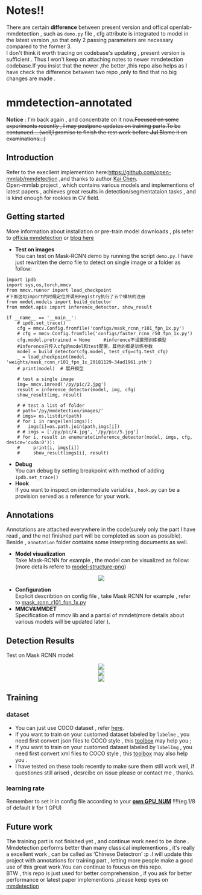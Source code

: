 # Notes!!
There are certain **difference** between present version and offical openlab-mmdetection , such as `demo.py` file ,  cfg attribute is integrated to model in the latest version ,so that only 2 passing parameters are necessary compared to the former 3.<br>
I don't think it worth tracing on codebase's updating , present version is sufficient . Thus I won't keep on attaching notes to newer mmdetection codebase.If you insist that the newer ,the better ,this repo also helps as I have check the difference between two repo ,only to find that no big changes are made .  
# mmdetection-annotated 
**Notice** : I'm back again , and concentrate on it now.~~Focused on some experiments recently , I may postpone updates on training parts.To be contunued....(well,I promise to finish the rest work before **Jul**.Blame it on examinations...)~~</br>
## Introduction
Refer to the execllent implemention here:https://github.com/open-mmlab/mmdetection ,and thanks to author [Kai Chen](https://github.com/hellock).</br>
Open-mmlab project , which contains various models and implementions of latest papers , achieves great results in detection/segmentataion tasks , and is kind enough for rookies in CV field.</br>
## Getting started
More information about installation or pre-train model downloads , pls refer to [officia mmdetection](https://github.com/open-mmlab/mmdetection) or [blog here](https://blog.csdn.net/mingqi1996/article/details/88091802)</br>
* **Test on images</br>**
You can test on Mask-RCNN demo by running the script `demo.py`.
I have just rewritten the demo file to detect on single image or a folder as follow:
```
import ipdb
import sys,os,torch,mmcv
from mmcv.runner import load_checkpoint
#下面这句import的时候定位并调用Registry执行了五个模块的注册
from mmdet.models import build_detector	
from mmdet.apis import inference_detector, show_result

if __name__ == '__main__':
	# ipdb.set_trace()
	cfg = mmcv.Config.fromfile('configs/mask_rcnn_r101_fpn_1x.py')
	# cfg = mmcv.Config.fromfile('configs/faster_rcnn_r50_fpn_1x.py')
	cfg.model.pretrained = None		#inference不设置预训练模型
	#inference只传入cfg的model和test配置，其他的都是训练参数
	model = build_detector(cfg.model, test_cfg=cfg.test_cfg)
	_ = load_checkpoint(model, 'weights/mask_rcnn_r101_fpn_1x_20181129-34ad1961.pth')
	# print(model)  # 展开模型

	# test a single image
	img= mmcv.imread('/py/pic/2.jpg')
	result = inference_detector(model, img, cfg)
	show_result(img, result)

	# # test a list of folder
	# path='/py/mmdetection/images/'
	# imgs= os.listdir(path)
	# for i in range(len(imgs)):
	# 	imgs[i]=os.path.join(path,imgs[i])
	# # imgs = ['/py/pic/4.jpg', '/py/pic/5.jpg']
	# for i, result in enumerate(inference_detector(model, imgs, cfg, device='cuda:0')):
	#     print(i, imgs[i])
	#     show_result(imgs[i], result)

```
* **Debug**</br>
You can debug by setting breakpoint with method of adding `ipdb.set_trace()`
* **Hook**</br>
If you want to inspect on intermediate variables , `hook.py` can be a provision served as a reference for your work.
## Annotations
Annotations are attached everywhere in the code(surely only the part I have read , and the not finished part will be completed as soon as possible). Beside , `annotation` folder contains some interpreting documents as well.</br>
* **Model visualization**</br>
Take Mask-RCNN for example , the model can be visualized as follow:(more details refere to [model-structure-png](https://github.com/ming71/mmdetection-annotated/blob/master/annotation/model_vis/maskrcnn-model-inference.png))
<div align=center><img src="https://github.com/ming71/mmdetection-annotated/blob/master/annotation/model_vis/inference.png"/></div>

* **Configuration**</br>
Explicit describtion on config file , take Mask RCNN for example , refer to [mask_rcnn_r101_fpn_1x.py](https://github.com/ming71/mmdetection-annotated/blob/master/annotation/mask_rcnn_r101_fpn_1x.py)</br>
* **MMCV&MMDET**</br>
Specification of mmcv lib and a partial of mmdet(more details about various models will be updated later ).</br>

## Detection Results</br>
Test on Mask RCNN model:</br>
<div align=center><img src="https://github.com/ming71/mmdetection-annotated/blob/master/outputs/_s1019.png"/></div>
<div align=center><img  src="https://github.com/ming71/mmdetection-annotated/blob/master/outputs/_screenshot_02.04.2019.png"/></div>
<div align=center><img  src="https://github.com/ming71/mmdetection-annotated/blob/master/outputs/_screenshot_071019.png"/></div>


## Training</br>
### **dataset**<br>
- You can just use COCO dataset , refer [here](https://blog.csdn.net/mingqi1996/article/details/88091802).<br>
- If you want to train on your customed dataset labeled by `labelme` , you need first convert json files to COCO style , this [toolbox](https://github.com/ming71/toolbox) may help you ;<br>
- If you want to train on your customed dataset labeled by `labelImg` , you need first convert xml files to COCO style , this [toolbox](https://github.com/ming71/toolbox) may also help you .<br>
- I have tested on these tools recently to make sure them still work well, if questiones still arised , desrcibe on issue please or contact me , thanks.<br>

### learning rate
Remember to set lr in config file according to your <u>**own GPU_NUM**</u> !!!!(eg.1/8 of default lr for 1 GPU)

## Future work</br>
The training part is not finished yet , and continue work need to be done . Mmdetection performs better than many classical implementions , it's really a excellent work , can be called as ‘Chinese Detectron’ :p .I will update this project with annotations for training part , letting more people make a good use of this great work.You can continue to foucus on this repo.</br>
BTW , this repo is just used for better comprehension , if you ask for better performance or latest paper implementions ,please keep eyes on [mmdetection](https://github.com/open-mmlab/mmdetection)</br>

